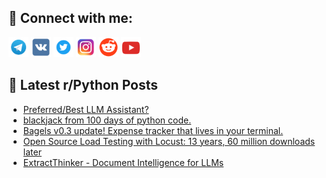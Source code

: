 ## 🔎 Connect with me:
[<img src="https://github.com/bullbesh/bullbesh/blob/main/images/Telegram.png" width="32" height="32" />](https://t.me/bullbesh)
[<img src="https://github.com/bullbesh/bullbesh/blob/main/images/VK.png" width="32" height="32" />](https://vk.com/bullbesh)
[<img src="https://github.com/bullbesh/bullbesh/blob/main/images/Twitter.png" width="32" height="32" />](https://twitter.com/bullbesh1)
[<img src="https://github.com/bullbesh/bullbesh/blob/main/images/Instagram.png" width="32" height="32" />](https://www.instagram.com/bullbesh)
[<img src="https://github.com/bullbesh/bullbesh/blob/main/images/Reddit.png" width="32" height="32" />](https://www.reddit.com/user/bullbesh)
[<img src="https://github.com/bullbesh/bullbesh/blob/main/images/YouTube.png" width="32" height="32" />](https://www.youtube.com/channel/UCtfjRs6uzgq5mfm8S06WTcg)

## 📕 Latest r/Python Posts
<!-- BLOG-POST-LIST:START -->
- [Preferred/Best LLM Assistant?](https://www.reddit.com/r/Python/comments/1i961d6/preferredbest_llm_assistant/)
- [blackjack from 100 days of python code.](https://www.reddit.com/r/Python/comments/1i8xqld/blackjack_from_100_days_of_python_code/)
- [Bagels v0.3 update! Expense tracker that lives in your terminal.](https://www.reddit.com/r/Python/comments/1i8xjry/bagels_v03_update_expense_tracker_that_lives_in/)
- [Open Source Load Testing with Locust: 13 years, 60 million downloads later](https://www.reddit.com/r/Python/comments/1i8xdsb/open_source_load_testing_with_locust_13_years_60/)
- [ExtractThinker - Document Intelligence for LLMs](https://www.reddit.com/r/Python/comments/1i8ss6o/extractthinker_document_intelligence_for_llms/)
<!-- BLOG-POST-LIST:END -->

